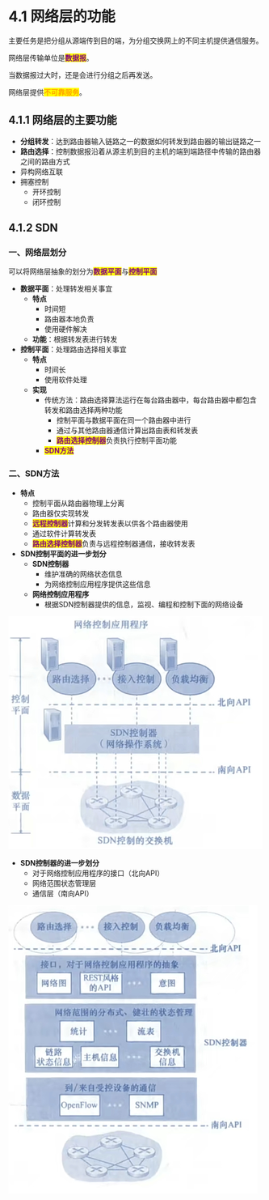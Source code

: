 # 4.1 网络层的功能

主要任务是把分组从源端传到目的端，为分组交换网上的不同主机提供通信服务。

网络层传输单位是<mark style="color:purple;">**数据报**</mark>。

当数据报过大时，还是会进行分组之后再发送。

网络层提供<mark style="color:orange;">**不可靠服务**</mark>。

## 4.1.1 网络层的主要功能

- **分组转发**：达到路由器输入链路之一的数据如何转发到路由器的输出链路之一
- **路由选择**：控制数据报沿着从源主机到目的主机的端到端路径中传输的路由器之间的路由方式
- 异构网络互联
- 拥塞控制
  - 开环控制
  - 闭环控制



## 4.1.2 SDN

### 一、网络层划分

可以将网络层抽象的划分为<mark style="color:purple;">**数据平面**</mark>与<mark style="color:purple;">**控制平面**</mark>

- **数据平面**：处理转发相关事宜
  - **特点**
    - 时间短
    - 路由器本地负责
    - 使用硬件解决
  - **功能**：根据转发表进行转发
- **控制平面**：处理路由选择相关事宜
  - **特点**
    - 时间长
    - 使用软件处理
  - **实现**
    - 传统方法：路由选择算法运行在每台路由器中，每台路由器中都包含转发和路由选择两种功能
      - 控制平面与数据平面在同一个路由器中进行
      - 通过与其他路由器通信计算出路由表和转发表
      - <mark style="color:purple;">**路由选择控制器**</mark>负责执行控制平面功能
    - <mark style="color:purple;">**SDN方法**</mark>



### 二、SDN方法

- **特点**
  - 控制平面从路由器物理上分离
  - 路由器仅实现转发
  - <mark style="color:purple;">**远程控制器**</mark>计算和分发转发表以供各个路由器使用
  - 通过软件计算转发表
  - <mark style="color:purple;">**路由选择控制器**</mark>负责与远程控制器通信，接收转发表
- **SDN控制平面的进一步划分**
  - **SDN控制器**
    - 维护准确的网络状态信息
    - 为网络控制应用程序提供这些信息
  - **网络控制应用程序**
    - 根据SDN控制器提供的信息，监视、编程和控制下面的网络设备

![](../.gitbook/assets/SDN控制器.png)

- **SDN控制器的进一步划分**
  - 对于网络控制应用程序的接口（北向API）
  - 网络范围状态管理层
  - 通信层（南向API）

![](../.gitbook/assets/SDN控制器划分.png)
